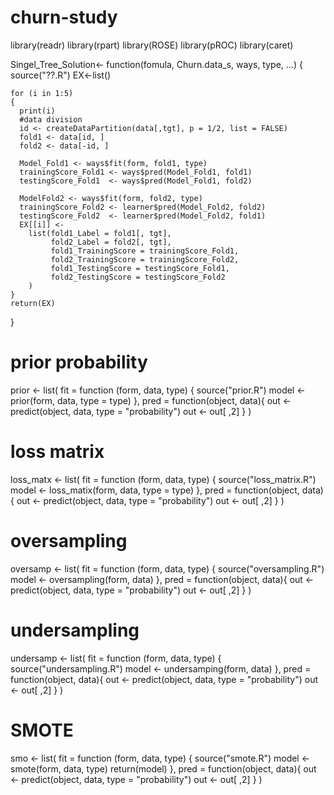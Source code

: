 # churn-study
library(readr)
library(rpart)
library(ROSE)
library(pROC)
library(caret)

Singel_Tree_Solution<- 
  function(fomula, Churn.data_s, ways, type, ...)
  {
    source("??.R")
    EX<-list()
    
    for (i in 1:5)
    {
      print(i)
      #data division
      id <- createDataPartition(data[,tgt], p = 1/2, list = FALSE)
      fold1 <- data[id, ]
      fold2 <- data[-id, ]
      
      Model_Fold1 <- ways$fit(form, fold1, type)
      trainingScore_Fold1 <- ways$pred(Model_Fold1, fold1)
      testingScore_Fold1  <- ways$pred(Model_Fold1, fold2)
      
      ModelFold2 <- ways$fit(form, fold2, type)
      trainingScore_Fold2 <- learner$pred(Model_Fold2, fold2)
      testingScore_Fold2  <- learner$pred(Model_Fold2, fold1)
      EX[[i]] <- 
        list(fold1_Label = fold1[, tgt],
             fold2_Label = fold2[, tgt],
             fold1_TrainingScore = trainingScore_Fold1,
             fold2_TrainingScore = trainingScore_Fold2,
             fold1_TestingScore = testingScore_Fold1,
             fold2_TestingScore = testingScore_Fold2      
        )
    }
    return(EX)
  }


#  prior probability

prior <- list(
  fit = function (form, data, type) { 
    source("prior.R")
    model  <- prior(form, data, type = type)
  },
  pred = function(object, data){
    out  <- predict(object, data, type = "probability") 
    out <- out[ ,2]
  }
)

# loss matrix
loss_matx <- list(
  fit = function (form, data, type) { 
    source("loss_matrix.R")
    model  <- loss_matix(form, data, type = type)
  },
  pred = function(object, data){
    out  <- predict(object, data, type = "probability") 
    out <- out[ ,2]
  }
)

# oversampling
oversamp <- list(
  fit = function (form, data, type) { 
    source("oversampling.R")
    model  <- oversampling(form, data)
  },
  pred = function(object, data){
    out  <- predict(object, data, type = "probability") 
    out <- out[ ,2]
  }
)


# undersampling
undersamp <- list(
  fit = function (form, data, type) { 
    source("undersampling.R")
    model  <- undersamping(form, data)
  },
  pred = function(object, data){
    out  <- predict(object, data, type = "probability") 
    out <- out[ ,2]
  }
)

# SMOTE
smo <- list(
  fit = function (form, data, type) { 
    source("smote.R")
    model  <- smote(form, data, type)
    return(model)
  },
  pred = function(object, data){
    out <- predict(object, data, type = "probability")
    out <- out[ ,2]
  }
)
